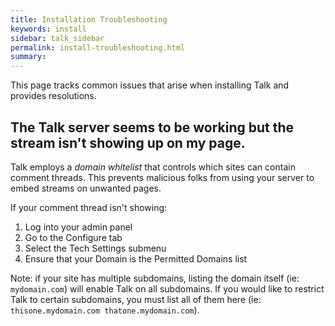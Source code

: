 ```yaml
---
title: Installation Troubleshooting
keywords: install
sidebar: talk_sidebar
permalink: install-troubleshooting.html
summary:
---
```


This page tracks common issues that arise when installing Talk and provides resolutions.

## The Talk server seems to be working but the stream isn't showing up on my page.

Talk employs a _domain whitelist_ that controls which sites can contain comment threads. This prevents malicious folks from using your server to embed streams on unwanted pages.

If your comment thread isn't showing:

1. Log into your admin panel
1. Go to the Configure tab
1. Select the Tech Settings submenu
1. Ensure that your Domain is the Permitted Domains list

Note: if your site has multiple subdomains, listing the domain itself (ie: `mydomain.com`) will enable Talk on all subdomains. If you would like to restrict Talk to certain subdomains, you must list all of them here (ie: `thisone.mydomain.com thatone.mydomain.com`).
